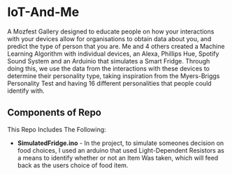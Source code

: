 # IoT-And-Me
A Mozfest Gallery designed to educate people on how your interactions with your devices allow for organisations to obtain data about you, and predict the type of person that you are. Me and 4 others created a Machine Learning Algorithm with individual devices, an Alexa, Phillips Hue, Spotify Sound System and an Arduinio that simulates a Smart Fridge.
Through doing this, we use the data from the interactions with these devices to determine their personality type, taking inspiration from the Myers-Briggs Personality Test and having 16 different personalities that people could identify with.
## Components of Repo
This Repo Includes The Following:
* <b>SimulatedFridge.ino</b> - In the project, to simulate someones decision on food choices, I used an arduino that used Light-Dependent Resistors as a means to identify whether or not an Item Was taken, which will feed back as the users choice of food item.

